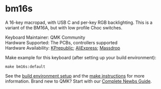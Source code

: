 # bm16s

A 16-key macropad, with USB C and per-key RGB backlighting. This is a variant of the BM16A, but with low profile Choc switches.

Keyboard Maintainer: QMK Community  
Hardware Supported: The PCBs, controllers supported  
Hardware Availability: [KPrepublic](https://kprepublic.com/collections/pcb/products/bm16s-16-keys-custom-mechanical-keyboard-pcb-plate-programmed-numpad-layouts-qmk-firmware-with-rgb-switch-leds-choc-switch); [AliExpress](https://www.aliexpress.com/item/bm16s-16-keys-Custom-Mechanical-Keyboard-PCB-plate-programmed-numpad-layouts-qmk-firmware-with-rgb-switch/32999247908.html); [Massdrop](https://www.massdrop.com/buy/78169)

Make example for this keyboard (after setting up your build environment):

    make bm16s:default

See the [build environment setup](https://docs.qmk.fm/#/getting_started_build_tools) and the [make instructions](https://docs.qmk.fm/#/getting_started_make_guide) for more information. Brand new to QMK? Start with our [Complete Newbs Guide](https://docs.qmk.fm/#/newbs).
